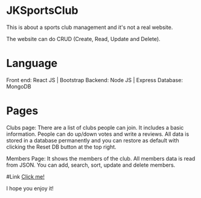 # JKSportsClub

This is about a sports club management and it's not a real website.

The website can do CRUD (Create, Read, Update and Delete).


# Language

Front end: React JS | Bootstrap
Backend: Node JS | Express
Database: MongoDB

# Pages

Clubs page:
There are a list of clubs people can join.
It includes a basic information. People can do up/down votes and write a reviews.
All data is stored in a database permanently and you can restore as default with clicking the Reset DB button at the top right.

Members Page:
It shows the members of the club.
All members data is read from JSON.
You can add, search, sort, update and delete members.

#Link
<a href="http://64.137.182.168/">Click me!</a>


I hope you enjoy it!
